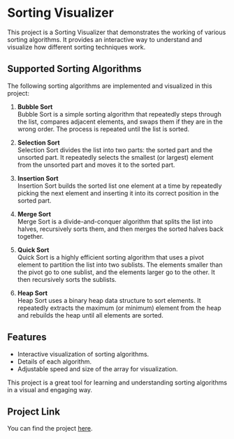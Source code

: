 # Sorting Visualizer

This project is a Sorting Visualizer that demonstrates the working of various sorting algorithms. It provides an interactive way to understand and visualize how different sorting techniques work.

## Supported Sorting Algorithms

The following sorting algorithms are implemented and visualized in this project:

1. **Bubble Sort**  
    Bubble Sort is a simple sorting algorithm that repeatedly steps through the list, compares adjacent elements, and swaps them if they are in the wrong order. The process is repeated until the list is sorted.

2. **Selection Sort**  
    Selection Sort divides the list into two parts: the sorted part and the unsorted part. It repeatedly selects the smallest (or largest) element from the unsorted part and moves it to the sorted part.

3. **Insertion Sort**  
    Insertion Sort builds the sorted list one element at a time by repeatedly picking the next element and inserting it into its correct position in the sorted part.

4. **Merge Sort**  
    Merge Sort is a divide-and-conquer algorithm that splits the list into halves, recursively sorts them, and then merges the sorted halves back together.

5. **Quick Sort**  
    Quick Sort is a highly efficient sorting algorithm that uses a pivot element to partition the list into two sublists. The elements smaller than the pivot go to one sublist, and the elements larger go to the other. It then recursively sorts the sublists.

6. **Heap Sort**  
    Heap Sort uses a binary heap data structure to sort elements. It repeatedly extracts the maximum (or minimum) element from the heap and rebuilds the heap until all elements are sorted.

## Features

- Interactive visualization of sorting algorithms.
- Details of each algorithm.
- Adjustable speed and size of the array for visualization.

This project is a great tool for learning and understanding sorting algorithms in a visual and engaging way.

## Project Link

You can find the project [here](https://sorting-visualizer-xmlb.onrender.com/).
